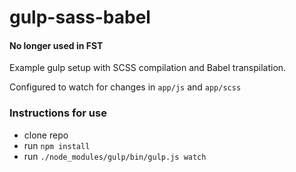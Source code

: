 # gulp-sass-babel

#### No longer used in FST

Example gulp setup with SCSS compilation and Babel transpilation.

Configured to watch for changes in `app/js` and `app/scss`

### Instructions for use
- clone repo
- run `npm install`
- run `./node_modules/gulp/bin/gulp.js watch`
